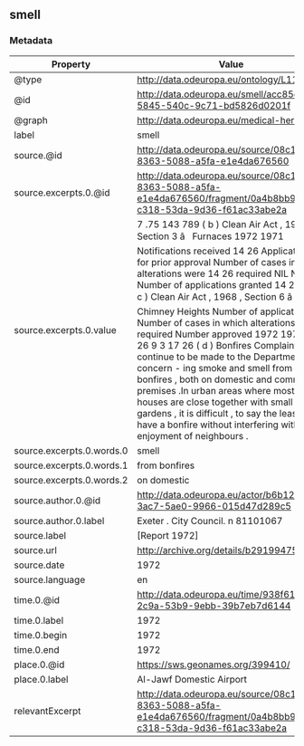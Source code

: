 ## smell

### Metadata

| Property | Value |
| -------- | ----- |
| @type | http://data.odeuropa.eu/ontology/L11_Smell |
| @id | http://data.odeuropa.eu/smell/acc85e1f-5845-540c-9c71-bd5826d0201f |
| @graph | http://data.odeuropa.eu/medical-heritage |
| label | smell |
| source.@id | http://data.odeuropa.eu/source/08c1a9b3-8363-5088-a5fa-e1e4da676560 |
| source.excerpts.0.@id | http://data.odeuropa.eu/source/08c1a9b3-8363-5088-a5fa-e1e4da676560/fragment/0a4b8bb9-c318-53da-9d36-f61ac33abe2a |
| source.excerpts.0.value | 7 .75 143 789 ( b ) Clean Air Act , 1956 , Section 3 â   Furnaces 1972 1971 Notifications received 14 26 Applications for prior approval Number of cases in which alterations were 14 26 required NIL NIL Number of applications granted 14 26 32 ( c ) Clean Air Act , 1968 , Section 6 â   Chimney Heights Number of applications Number of cases in which alterations were required Number approved 1972 1971 17 26 9 3 17 26 ( d ) Bonfires Complaints continue to be made to the Department concern - ing smoke and smell from bonfires , both on domestic and commercial premises .In urban areas where most houses are close together with small gardens , it is difficult , to say the least , to have a bonfire without interfering with the enjoyment of neighbours . |
| source.excerpts.0.words.0 | smell |
| source.excerpts.0.words.1 | from bonfires |
| source.excerpts.0.words.2 | on domestic |
| source.author.0.@id | http://data.odeuropa.eu/actor/b6b12373-3ac7-5ae0-9966-015d47d289c5 |
| source.author.0.label | Exeter . City Council. n 81101067 |
| source.label | [Report 1972] |
| source.url | http://archive.org/details/b29199475 |
| source.date | 1972 |
| source.language | en |
| time.0.@id | http://data.odeuropa.eu/time/938f6166-2c9a-53b9-9ebb-39b7eb7d6144 |
| time.0.label | 1972 |
| time.0.begin | 1972 |
| time.0.end | 1972 |
| place.0.@id | https://sws.geonames.org/399410/ |
| place.0.label | Al-Jawf Domestic Airport |
| relevantExcerpt | http://data.odeuropa.eu/source/08c1a9b3-8363-5088-a5fa-e1e4da676560/fragment/0a4b8bb9-c318-53da-9d36-f61ac33abe2a |
